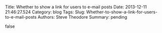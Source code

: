 Title: Whether to show a link for users to e-mail posts
Date: 2013-12-11 21:46:27.524
Category: blog
Tags: 
Slug: Whether-to-show-a-link-for-users-to-e-mail-posts
Authors: Steve Theodore
Summary: pending

false


